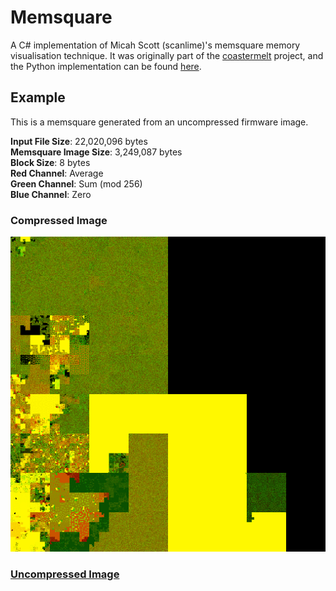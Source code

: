 # Memsquare
A C# implementation of Micah Scott (scanlime)'s memsquare memory visualisation technique. It was originally part of the [coastermelt](https://github.com/scanlime/coastermelt) project, and the Python implementation can be found [here](https://github.com/scanlime/coastermelt/blob/master/backdoor/memsquare.py).

## Example
This is a memsquare generated from an uncompressed firmware image.

**Input File Size**: 22,020,096 bytes  
**Memsquare Image Size**: 3,249,087 bytes  
**Block Size**: 8 bytes  
**Red Channel**: Average  
**Green Channel**: Sum (mod 256)  
**Blue Channel**: Zero

### Compressed Image
![An example memsquare](img/small.png)

### [Uncompressed Image](img/big.png)
